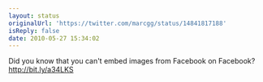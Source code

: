 ```yaml
---
layout: status
originalUrl: 'https://twitter.com/marcgg/status/14841817188'
isReply: false
date: 2010-05-27 15:34:02
---
```


Did you know that you can't embed images from Facebook on Facebook? http://bit.ly/a34LKS
